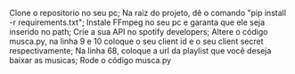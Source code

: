Clone o repositorio no seu pc;
Na raiz do projeto, dê o comando "pip install -r requirements.txt";
Instale FFmpeg no seu pc e garanta que ele seja inserido no path;
Crie a sua API no spotify developers;
Altere o código musca.py, na linha 9 e 10 coloque o seu client id e o seu client secret respectivamente;
Na linha 68, coloque a url da playlist que você deseja baixar as musicas;
Rode o código musca.py
